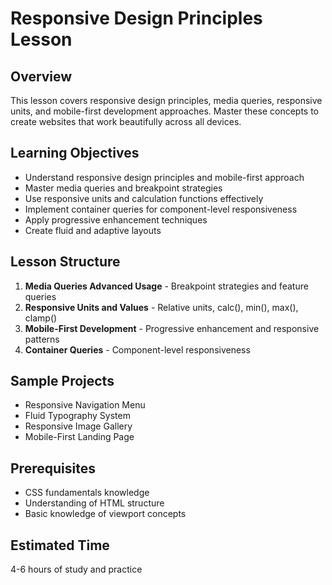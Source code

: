 # Responsive Design Principles Lesson

## Overview
This lesson covers responsive design principles, media queries, responsive units, and mobile-first development approaches. Master these concepts to create websites that work beautifully across all devices.

## Learning Objectives
- Understand responsive design principles and mobile-first approach
- Master media queries and breakpoint strategies
- Use responsive units and calculation functions effectively
- Implement container queries for component-level responsiveness
- Apply progressive enhancement techniques
- Create fluid and adaptive layouts

## Lesson Structure
1. **Media Queries Advanced Usage** - Breakpoint strategies and feature queries
2. **Responsive Units and Values** - Relative units, calc(), min(), max(), clamp()
3. **Mobile-First Development** - Progressive enhancement and responsive patterns
4. **Container Queries** - Component-level responsiveness

## Sample Projects
- Responsive Navigation Menu
- Fluid Typography System
- Responsive Image Gallery
- Mobile-First Landing Page

## Prerequisites
- CSS fundamentals knowledge
- Understanding of HTML structure
- Basic knowledge of viewport concepts

## Estimated Time
4-6 hours of study and practice
